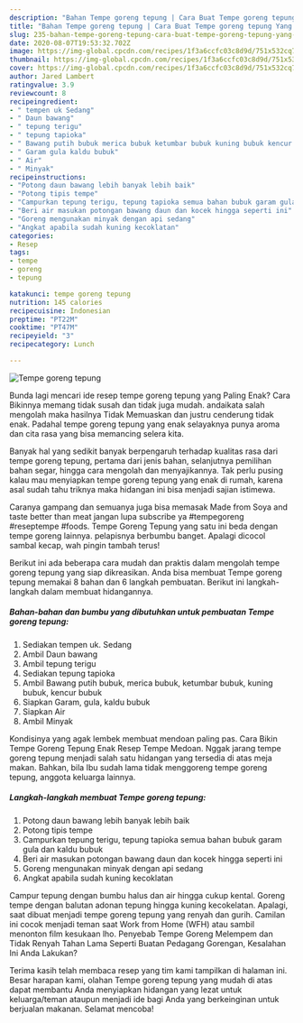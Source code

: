 ```yaml
---
description: "Bahan Tempe goreng tepung | Cara Buat Tempe goreng tepung Yang Menggugah Selera"
title: "Bahan Tempe goreng tepung | Cara Buat Tempe goreng tepung Yang Menggugah Selera"
slug: 235-bahan-tempe-goreng-tepung-cara-buat-tempe-goreng-tepung-yang-menggugah-selera
date: 2020-08-07T19:53:32.702Z
image: https://img-global.cpcdn.com/recipes/1f3a6ccfc03c8d9d/751x532cq70/tempe-goreng-tepung-foto-resep-utama.jpg
thumbnail: https://img-global.cpcdn.com/recipes/1f3a6ccfc03c8d9d/751x532cq70/tempe-goreng-tepung-foto-resep-utama.jpg
cover: https://img-global.cpcdn.com/recipes/1f3a6ccfc03c8d9d/751x532cq70/tempe-goreng-tepung-foto-resep-utama.jpg
author: Jared Lambert
ratingvalue: 3.9
reviewcount: 8
recipeingredient:
- " tempen uk Sedang"
- " Daun bawang"
- " tepung terigu"
- " tepung tapioka"
- " Bawang putih bubuk merica bubuk ketumbar bubuk kuning bubuk kencur bubuk"
- " Garam gula kaldu bubuk"
- " Air"
- " Minyak"
recipeinstructions:
- "Potong daun bawang lebih banyak lebih baik"
- "Potong tipis tempe"
- "Campurkan tepung terigu, tepung tapioka semua bahan bubuk garam gula dan kaldu bubuk"
- "Beri air masukan potongan bawang daun dan kocek hingga seperti ini"
- "Goreng mengunakan minyak dengan api sedang"
- "Angkat apabila sudah kuning kecoklatan"
categories:
- Resep
tags:
- tempe
- goreng
- tepung

katakunci: tempe goreng tepung 
nutrition: 145 calories
recipecuisine: Indonesian
preptime: "PT22M"
cooktime: "PT47M"
recipeyield: "3"
recipecategory: Lunch

---
```



![Tempe goreng tepung](https://img-global.cpcdn.com/recipes/1f3a6ccfc03c8d9d/751x532cq70/tempe-goreng-tepung-foto-resep-utama.jpg)

Bunda lagi mencari ide resep tempe goreng tepung yang Paling Enak? Cara Bikinnya memang tidak susah dan tidak juga mudah. andaikata salah mengolah maka hasilnya Tidak Memuaskan dan justru cenderung tidak enak. Padahal tempe goreng tepung yang enak selayaknya punya aroma dan cita rasa yang bisa memancing selera kita.

Banyak hal yang sedikit banyak berpengaruh terhadap kualitas rasa dari tempe goreng tepung, pertama dari jenis bahan, selanjutnya pemilihan bahan segar, hingga cara mengolah dan menyajikannya. Tak perlu pusing kalau mau menyiapkan tempe goreng tepung yang enak di rumah, karena asal sudah tahu triknya maka hidangan ini bisa menjadi sajian istimewa.

Caranya gampang dan semuanya juga bisa memasak Made from Soya and taste better than meat jangan lupa subscribe ya #tempegoreng #reseptempe #foods. Tempe Goreng Tepung yang satu ini beda dengan tempe goreng lainnya. pelapisnya berbumbu banget. Apalagi dicocol sambal kecap, wah pingin tambah terus!


Berikut ini ada beberapa cara mudah dan praktis dalam mengolah tempe goreng tepung yang siap dikreasikan. Anda bisa membuat Tempe goreng tepung memakai 8 bahan dan 6 langkah pembuatan. Berikut ini langkah-langkah dalam membuat hidangannya.

<!--inarticleads1-->

##### Bahan-bahan dan bumbu yang dibutuhkan untuk pembuatan Tempe goreng tepung:

1. Sediakan  tempen uk. Sedang
1. Ambil  Daun bawang
1. Ambil  tepung terigu
1. Sediakan  tepung tapioka
1. Ambil  Bawang putih bubuk, merica bubuk, ketumbar bubuk, kuning bubuk, kencur bubuk
1. Siapkan  Garam, gula, kaldu bubuk
1. Siapkan  Air
1. Ambil  Minyak


Kondisinya yang agak lembek membuat mendoan paling pas. Cara Bikin Tempe Goreng Tepung Enak Resep Tempe Medoan. Nggak jarang tempe goreng tepung menjadi salah satu hidangan yang tersedia di atas meja makan. Bahkan, bila Ibu sudah lama tidak menggoreng tempe goreng tepung, anggota keluarga lainnya. 

<!--inarticleads2-->

##### Langkah-langkah membuat Tempe goreng tepung:

1. Potong daun bawang lebih banyak lebih baik
1. Potong tipis tempe
1. Campurkan tepung terigu, tepung tapioka semua bahan bubuk garam gula dan kaldu bubuk
1. Beri air masukan potongan bawang daun dan kocek hingga seperti ini
1. Goreng mengunakan minyak dengan api sedang
1. Angkat apabila sudah kuning kecoklatan


Campur tepung dengan bumbu halus dan air hingga cukup kental. Goreng tempe dengan balutan adonan tepung hingga kuning kecokelatan. Apalagi, saat dibuat menjadi tempe goreng tepung yang renyah dan gurih. Camilan ini cocok menjadi teman saat Work from Home (WFH) atau sambil menonton film kesukaan lho. Penyebab Tempe Goreng Melempem dan Tidak Renyah Tahan Lama Seperti Buatan Pedagang Gorengan, Kesalahan Ini Anda Lakukan? 

Terima kasih telah membaca resep yang tim kami tampilkan di halaman ini. Besar harapan kami, olahan Tempe goreng tepung yang mudah di atas dapat membantu Anda menyiapkan hidangan yang lezat untuk keluarga/teman ataupun menjadi ide bagi Anda yang berkeinginan untuk berjualan makanan. Selamat mencoba!
